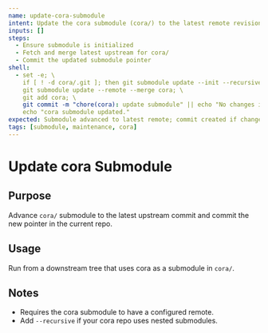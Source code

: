 ```yaml
---
name: update-cora-submodule
intent: Update the cora submodule (cora/) to the latest remote revision and commit the pointer
inputs: []
steps:
  - Ensure submodule is initialized
  - Fetch and merge latest upstream for cora/
  - Commit the updated submodule pointer
shell:
  - set -e; \
    if [ ! -d cora/.git ]; then git submodule update --init --recursive cora; fi; \
    git submodule update --remote --merge cora; \
    git add cora; \
    git commit -m "chore(cora): update submodule" || echo "No changes in submodule"; \
    echo "cora submodule updated." 
expected: Submodule advanced to latest remote; commit created if changed
tags: [submodule, maintenance, cora]
---
```


# Update cora Submodule

## Purpose
Advance `cora/` submodule to the latest upstream commit and commit the new pointer in the current repo.

## Usage
Run from a downstream tree that uses cora as a submodule in `cora/`.

## Notes
- Requires the cora submodule to have a configured remote.
- Add `--recursive` if your cora repo uses nested submodules.

